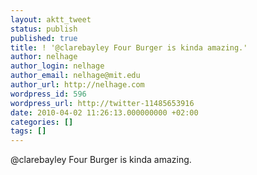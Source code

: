 ```yaml
---
layout: aktt_tweet
status: publish
published: true
title: ! '@clarebayley Four Burger is kinda amazing.'
author: nelhage
author_login: nelhage
author_email: nelhage@mit.edu
author_url: http://nelhage.com
wordpress_id: 596
wordpress_url: http://twitter-11485653916
date: 2010-04-02 11:26:13.000000000 +02:00
categories: []
tags: []
---
```

@clarebayley Four Burger is kinda amazing.
